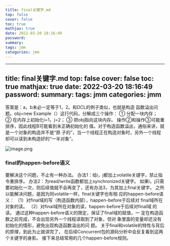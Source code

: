 ```yaml
---
title: final关键字.md
top: false
cover: false
toc: true
mathjax: true
date: 2022-03-20 18:16:49
password:
summary:
tags: jmm
categories: jmm
---
```

---
title: final关键字.md
top: false
cover: false
toc: true
mathjax: true
date: 2022-03-20 18:16:49
password:
summary:
tags: jmm
categories: jmm
---
答案是：a，b未必一定等于1，2。和DCL的例子类似，也就是构造
函数溢出问题。obj=new Example（）这行代码，分解成三个操作：
① 分配一块内存；
② 在内存上初始化i=1，j=2；
③ 把obj指向这块内存。
操作②和操作③可能重排序，因此线程B可能看到未正确初始化的 值。对于构造函数溢出，通俗来讲，就是一个对象的构造并不是“原 子的”，当一个线程正在构造对象时，另外一个线程却可以读到未构造好的“一半对象”。

![image.png](https://upload-images.jianshu.io/upload_images/13965490-3cc63d630ac439ec.png?imageMogr2/auto-orient/strip%7CimageView2/2/w/1240)


### final的happen-before语义
要解决这个问题，不止有一种办法。
办法1：给i，j都加上volatile关键字，禁止指令重排序。
办法2：为read/write函数都加上synchronized关键字。
如果i，j只需要初始化一次，则后续值就不会再变了，还有办法3，为其加上final关键字。
之所以能解决问题，是因为同volatile一样，final关键字也有相
应的happen-before语义：
（1）对final域的写（构造函数内部），happen-before于后续对
final域所在对象的读。
（2）对final域所在对象的读，happen-before于后续对final域
的读。
通过这种happen-before语义的限定，保证了final域的赋值，一 定在构造函数之前完成，不会出现另外一个线程读取到了对象，但对 象里面的变量却还没有初始化的情形，避免出现构造函数溢出的问
题。
关于final和volatile的特性与背后的原理，到此为止就讲完了， 在后续Concurrent包的源码分析中会反复看到这两个关键字的身影。
接下来总结常用的几个happen-before规则。
